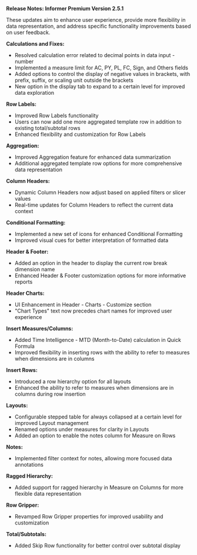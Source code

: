 **Release Notes: Informer Premium Version 2.5.1**


These updates aim to enhance user experience, provide more flexibility in data representation, and address specific functionality improvements based on user feedback. 

**Calculations and Fixes:**
- Resolved calculation error related to decimal points in data input - number
- Implemented a measure limit for AC, PY, PL, FC, Sign, and Others fields
- Added options to control the display of negative values in brackets, with prefix, suffix, or scaling unit outside the brackets
- New option in the display tab to expand to a certain level for improved data exploration

**Row Labels:**
- Improved Row Labels functionality
- Users can now add one more aggregated template row in addition to existing total/subtotal rows
- Enhanced flexibility and customization for Row Labels

**Aggregation:**
- Improved Aggregation feature for enhanced data summarization
- Additional aggregated template row options for more comprehensive data representation

**Column Headers:**
- Dynamic Column Headers now adjust based on applied filters or slicer values
- Real-time updates for Column Headers to reflect the current data context

**Conditional Formatting:**
- Implemented a new set of icons for enhanced Conditional Formatting
- Improved visual cues for better interpretation of formatted data

**Header & Footer:**
- Added an option in the header to display the current row break dimension name
- Enhanced Header & Footer customization options for more informative reports

**Header Charts:**
- UI Enhancement in Header - Charts - Customize section
- "Chart Types" text now precedes chart names for improved user experience

**Insert Measures/Columns:**
- Added Time Intelligence - MTD (Month-to-Date) calculation in Quick Formula
- Improved flexibility in inserting rows with the ability to refer to measures when dimensions are in columns

**Insert Rows:**
- Introduced a row hierarchy option for all layouts
- Enhanced the ability to refer to measures when dimensions are in columns during row insertion

**Layouts:**
- Configurable stepped table for always collapsed at a certain level for improved Layout management
- Renamed options under measures for clarity in Layouts
- Added an option to enable the notes column for Measure on Rows

**Notes:**
- Implemented filter context for notes, allowing more focused data annotations

**Ragged Hierarchy:**
- Added support for ragged hierarchy in Measure on Columns for more flexible data representation

**Row Gripper:**
- Revamped Row Gripper properties for improved usability and customization

**Total/Subtotals:**
- Added Skip Row functionality for better control over subtotal display

